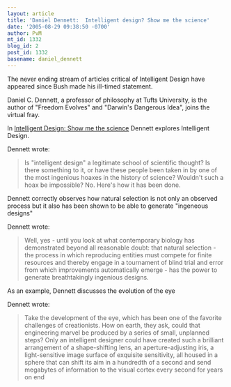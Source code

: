 ```yaml
---
layout: article
title: 'Daniel Dennett:  Intelligent design? Show me the science'
date: '2005-08-29 09:38:50 -0700'
author: PvM
mt_id: 1332
blog_id: 2
post_id: 1332
basename: daniel_dennett
---
```

The never ending stream of articles critical of Intelligent Design have appeared since Bush made his ill-timed statement.

Daniel C. Dennett, a professor of philosophy at Tufts University, is the author of "Freedom Evolves" and "Darwin's Dangerous Idea", joins the virtual fray.

In [Intelligent Design: Show me the science](http://www.iht.com/articles/2005/08/28/opinion/eddennett.php) Dennett explores Intelligent Design.

Dennett wrote:

> Is "intelligent design" a legitimate school of scientific thought? Is there something to it, or have these people been taken in by one of the most ingenious hoaxes in the history of science? Wouldn't such a hoax be impossible? No. Here's how it has been done.

Dennett correctly observes how natural selection is not only an observed process but it also has been shown to be able to generate "ingeneous designs"

Dennett wrote:

> Well, yes - until you look at what contemporary biology has demonstrated beyond all reasonable doubt: that natural selection - the process in which reproducing entities must compete for finite resources and thereby engage in a tournament of blind trial and error from which improvements automatically emerge - has the power to generate breathtakingly ingenious designs.

As an example, Dennett discusses the evolution of the eye


Dennett wrote:

> Take the development of the eye, which has been one of the favorite challenges of creationists. How on earth, they ask, could that engineering marvel be produced by a series of small, unplanned steps? Only an intelligent designer could have created such a brilliant arrangement of a shape-shifting lens, an aperture-adjusting iris, a light-sensitive image surface of exquisite sensitivity, all housed in a sphere that can shift its aim in a hundredth of a second and send megabytes of information to the visual cortex every second for years on end
